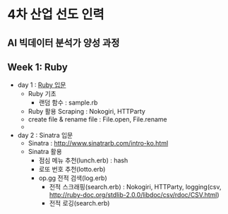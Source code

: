 # 4차 산업 선도 인력
AI 빅데이터 분석가 양성 과정
---

## Week 1: Ruby
- day 1 : [Ruby 입문](https://github.com/jjuya/LikeLion_class_Ruby/tree/master/1day_Ruby)
    * Ruby 기초
        - 랜덤 함수 : sample.rb
    * Ruby 활용 Scraping : Nokogiri, HTTParty
    * create file & rename file : File.open, File.rename
    * 
- day 2 : Sinatra 입문
    * Sinatra : http://www.sinatrarb.com/intro-ko.html
    * Sinatra 활용
        - 점심 메뉴 추천(lunch.erb) : hash
        - 로또 번호 추천(lotto.erb)
        - op.gg 전적 검색(log.erb)
            * 전적 스크래핑(search.erb) : Nokogiri, HTTParty, logging(csv, http://ruby-doc.org/stdlib-2.0.0/libdoc/csv/rdoc/CSV.html)
            * 전적 로깅(search.erb)